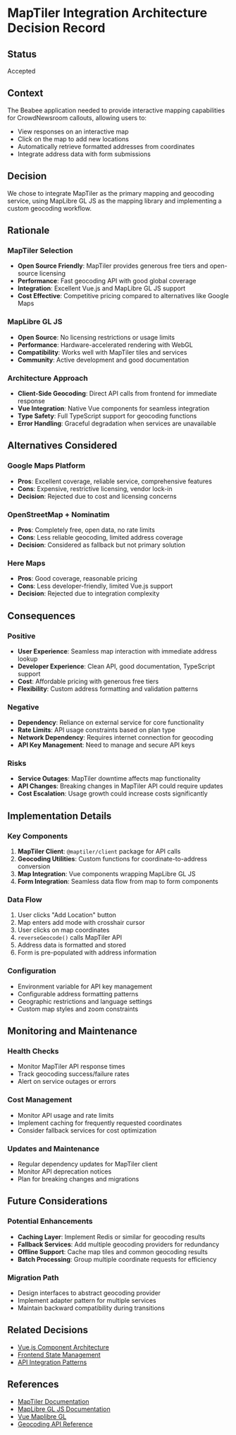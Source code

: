 # MapTiler Integration Architecture Decision Record

## Status

Accepted

## Context

The Beabee application needed to provide interactive mapping capabilities for CrowdNewsroom callouts, allowing users to:

- View responses on an interactive map
- Click on the map to add new locations
- Automatically retrieve formatted addresses from coordinates
- Integrate address data with form submissions

## Decision

We chose to integrate MapTiler as the primary mapping and geocoding service, using MapLibre GL JS as the mapping library and implementing a custom geocoding workflow.

## Rationale

### MapTiler Selection

- **Open Source Friendly**: MapTiler provides generous free tiers and open-source licensing
- **Performance**: Fast geocoding API with good global coverage
- **Integration**: Excellent Vue.js and MapLibre GL JS support
- **Cost Effective**: Competitive pricing compared to alternatives like Google Maps

### MapLibre GL JS

- **Open Source**: No licensing restrictions or usage limits
- **Performance**: Hardware-accelerated rendering with WebGL
- **Compatibility**: Works well with MapTiler tiles and services
- **Community**: Active development and good documentation

### Architecture Approach

- **Client-Side Geocoding**: Direct API calls from frontend for immediate response
- **Vue Integration**: Native Vue components for seamless integration
- **Type Safety**: Full TypeScript support for geocoding functions
- **Error Handling**: Graceful degradation when services are unavailable

## Alternatives Considered

### Google Maps Platform

- **Pros**: Excellent coverage, reliable service, comprehensive features
- **Cons**: Expensive, restrictive licensing, vendor lock-in
- **Decision**: Rejected due to cost and licensing concerns

### OpenStreetMap + Nominatim

- **Pros**: Completely free, open data, no rate limits
- **Cons**: Less reliable geocoding, limited address coverage
- **Decision**: Considered as fallback but not primary solution

### Here Maps

- **Pros**: Good coverage, reasonable pricing
- **Cons**: Less developer-friendly, limited Vue.js support
- **Decision**: Rejected due to integration complexity

## Consequences

### Positive

- **User Experience**: Seamless map interaction with immediate address lookup
- **Developer Experience**: Clean API, good documentation, TypeScript support
- **Cost**: Affordable pricing with generous free tiers
- **Flexibility**: Custom address formatting and validation patterns

### Negative

- **Dependency**: Reliance on external service for core functionality
- **Rate Limits**: API usage constraints based on plan type
- **Network Dependency**: Requires internet connection for geocoding
- **API Key Management**: Need to manage and secure API keys

### Risks

- **Service Outages**: MapTiler downtime affects map functionality
- **API Changes**: Breaking changes in MapTiler API could require updates
- **Cost Escalation**: Usage growth could increase costs significantly

## Implementation Details

### Key Components

1. **MapTiler Client**: `@maptiler/client` package for API calls
2. **Geocoding Utilities**: Custom functions for coordinate-to-address conversion
3. **Map Integration**: Vue components wrapping MapLibre GL JS
4. **Form Integration**: Seamless data flow from map to form components

### Data Flow

1. User clicks "Add Location" button
2. Map enters add mode with crosshair cursor
3. User clicks on map coordinates
4. `reverseGeocode()` calls MapTiler API
5. Address data is formatted and stored
6. Form is pre-populated with address information

### Configuration

- Environment variable for API key management
- Configurable address formatting patterns
- Geographic restrictions and language settings
- Custom map styles and zoom constraints

## Monitoring and Maintenance

### Health Checks

- Monitor MapTiler API response times
- Track geocoding success/failure rates
- Alert on service outages or errors

### Cost Management

- Monitor API usage and rate limits
- Implement caching for frequently requested coordinates
- Consider fallback services for cost optimization

### Updates and Maintenance

- Regular dependency updates for MapTiler client
- Monitor API deprecation notices
- Plan for breaking changes and migrations

## Future Considerations

### Potential Enhancements

- **Caching Layer**: Implement Redis or similar for geocoding results
- **Fallback Services**: Add multiple geocoding providers for redundancy
- **Offline Support**: Cache map tiles and common geocoding results
- **Batch Processing**: Group multiple coordinate requests for efficiency

### Migration Path

- Design interfaces to abstract geocoding provider
- Implement adapter pattern for multiple services
- Maintain backward compatibility during transitions

## Related Decisions

- [Vue.js Component Architecture](./vue-component-architecture.md)
- [Frontend State Management](./frontend-state-management.md)
- [API Integration Patterns](./api-integration-patterns.md)

## References

- [MapTiler Documentation](https://docs.maptiler.com/)
- [MapLibre GL JS Documentation](https://maplibre.org/maplibre-gl-js-docs/)
- [Vue Maplibre GL](https://vue-maplibre-gl.maplibre.org/)
- [Geocoding API Reference](https://docs.maptiler.com/api/geocoding/)
